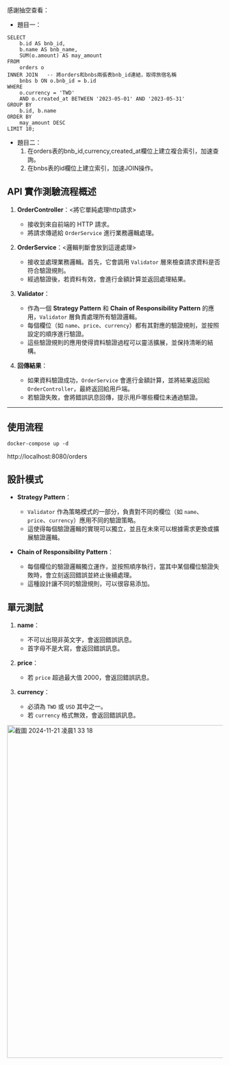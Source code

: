 感謝抽空查看：
- 題目一：
```
SELECT    
    b.id AS bnb_id,
    b.name AS bnb_name,
    SUM(o.amount) AS may_amount
FROM 
    orders o
INNER JOIN   -- 將orders和bnbs兩張表bnb_id連結，取得旅宿名稱
    bnbs b ON o.bnb_id = b.id
WHERE 
    o.currency = 'TWD'
    AND o.created_at BETWEEN '2023-05-01' AND '2023-05-31'
GROUP BY 
    b.id, b.name
ORDER BY 
    may_amount DESC
LIMIT 10;
```
- 題目二：
  1. 在orders表的bnb_id,currency,created_at欄位上建立複合索引，加速查詢。
  2. 在bnbs表的id欄位上建立索引，加速JOIN操作。

## API 實作測驗流程概述
1. **OrderController**：<將它單純處理http請求>
   - 接收到來自前端的 HTTP 請求。
   - 將請求傳遞給 `OrderService` 進行業務邏輯處理。
   
2. **OrderService**：<邏輯判斷會放到這邊處理>
   - 接收並處理業務邏輯。首先，它會調用 `Validator` 層來檢查請求資料是否符合驗證規則。
   - 經過驗證後，若資料有效，會進行金額計算並返回處理結果。
   
3. **Validator**：
   - 作為一個 **Strategy Pattern** 和 **Chain of Responsibility Pattern** 的應用，`Validator` 層負責處理所有驗證邏輯。
   - 每個欄位（如 `name`、`price`、`currency`）都有其對應的驗證規則，並按照設定的順序進行驗證。
   - 這些驗證規則的應用使得資料驗證過程可以靈活擴展，並保持清晰的結構。
   
4. **回傳結果**：
   - 如果資料驗證成功，`OrderService` 會進行金額計算，並將結果返回給 `OrderController`，最終返回給用戶端。
   - 若驗證失敗，會將錯誤訊息回傳，提示用戶哪些欄位未通過驗證。


------
## 使用流程
```
docker-compose up -d
```
http://localhost:8080/orders


## 設計模式

- **Strategy Pattern**：
  - `Validator` 作為策略模式的一部分，負責對不同的欄位（如 `name`、`price`、`currency`）應用不同的驗證策略。
  - 這使得每個驗證邏輯的實現可以獨立，並且在未來可以根據需求更換或擴展驗證邏輯。

- **Chain of Responsibility Pattern**：
  - 每個欄位的驗證邏輯獨立運作，並按照順序執行，當其中某個欄位驗證失敗時，會立刻返回錯誤並終止後續處理。
  - 這種設計讓不同的驗證規則，可以很容易添加。

## 單元測試
1. **name**：
   - 不可以出現非英文字，會返回錯誤訊息。
   - 首字母不是大寫，會返回錯誤訊息。

2. **price**：
   - 若 `price` 超過最大值 2000，會返回錯誤訊息。

3. **currency**：
   - 必須為 `TWD` 或 `USD` 其中之一。
   - 若 `currency` 格式無效，會返回錯誤訊息。

   
<img width="777" alt="截圖 2024-11-21 凌晨1 33 18" src="https://github.com/user-attachments/assets/e16d3cc1-6ae4-422d-8152-86bae3e0c0d3">
     
